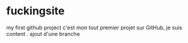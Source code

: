 # fuckingsite
my first github project
c'est mon tout premier projet sur GitHub, je suis content .
ajout d'une branche